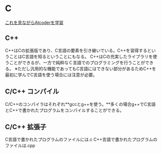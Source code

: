 # C

[これを見ながらAtcoderを学習](ocalhost:3000)


## C++

C++はCの拡張版であり、C言語の要素を引き継いでいる。C++を習得するということはC言語を知るということにもなる。
C++はCの充実したライブラリを使うことができるが、一方で純粋なＣ言語でのプログラミングを行うことができる。
※ただし汎用的な機能であってもC言語にはできない部分があるためC++を最初に学んでC言語を使う場合には注意が必要。


## C/C++ コンパイル

C/C++のコンパイラはそれぞれ**gccとg++を使う。**多くの場合g++でC言語とC++で書かれたプログラムをコンパイルすることができる。

## C/C++ 拡張子

C言語で書かれたプログラムのファイルには.c
C++言語で書かれたプログラムのファイルは.cpp

